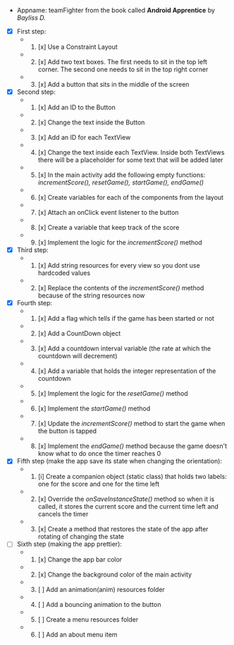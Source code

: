 * Appname: teamFighter from the book called **Android Apprentice** by *Bayliss D.*
* [x] First step:
	* 1. [x] Use a Constraint Layout
	* 2. [x] Add two text boxes. The first needs to sit in the top left corner. The second one needs to sit in the top right corner
	* 3. [x] Add a button that sits in the middle of the screen
* [x] Second step:
	* 1. [x] Add an ID to the Button
	* 2. [x] Change the text inside the Button
	* 3. [x] Add an ID for each TextView
	* 4. [x] Change the text inside each TextView. Inside both TextViews there will be a placeholder for some text that will be added later
	* 5. [x] In the main activity add the following empty functions: *incrementScore(), resetGame(), startGame(), endGame()*
	* 6. [x] Create variables for each of the components from the layout
	* 7. [x] Attach an onClick event listener to the button
	* 8. [x] Create a variable that keep track of the score
	* 9. [x] Implement the logic for the *incrementScore()* method
* [x] Third step:
	* 1. [x] Add string resources for every view so you dont use hardcoded values
	* 2. [x] Replace the contents of the *incrementScore()* method because of the string resources now
* [x] Fourth step:
	* 1. [x] Add a flag which tells if the game has been started or not
	* 2. [x] Add a CountDown object
	* 3. [x] Add a countdown interval variable (the rate at which the countdown will decrement)
	* 4. [x] Add a variable that holds the integer representation of the countdown
	* 5. [x] Implement the logic for the *resetGame()* method
	* 6. [x] Implement the *startGame()* method
	* 7. [x] Update the *incrementScore()* method to start the game when the button is tapped
	* 8. [x] Implement the *endGame()* method because the game doesn't know what to do once the timer reaches 0
* [x] Fifth step (make the app save its state when changing the orientation):
	* 1. [i] Create a companion object (static class) that holds two labels: one for the score and one for the time left
	* 2. [x] Override the *onSaveInstanceState()* method so when it is called, it stores the current score and the current time left and cancels the timer
	* 3. [x] Create a method that restores the state of the app after rotating of changing the state
* [ ] Sixth step (making the app prettier):
	* 1. [x] Change the app bar color
	* 2. [x] Change the background color of the main activity
	* 3. [ ] Add an animation(anim) resources folder
	* 4. [ ] Add a bouncing animation to the button
	* 5. [ ] Create a menu resources folder
	* 6. [ ] Add an about menu item
